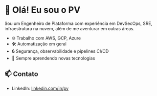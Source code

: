 # 👋 Olá! Eu sou o PV

Sou um Engenheiro de Plataforma com experiência em DevSecOps, SRE, infraestrutura na nuvem, além de me aventurar em outras áreas.

- 🌐 Trabalho com AWS, GCP, Azure
- 🛠️ Automatização em geral
- 🔒 Segurança, observabilidade e pipelines CI/CD
- 🚀 Sempre aprendendo novas tecnologias

## 📫 Contato

- LinkedIn: [linkedin.com/in/pv](https://www.linkedin.com/in/paulo-vitor-costa-lima-25481513b/)  
